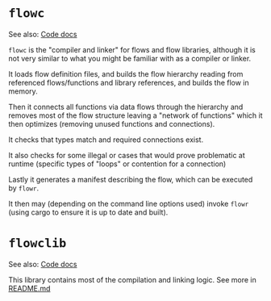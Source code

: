 # `flowc`
See also: [Code docs](http://andrewdavidmackenzie.github.io/flow/code/doc/flowc/index.html)

`flowc` is the "compiler and linker" for flows and flow libraries, although it is not 
very similar to what you might be familiar with as a compiler or linker.

It loads flow definition files, and builds the flow hierarchy reading from referenced
flows/functions and library references, and builds the flow in memory.

Then it connects all functions via data flows through the hierarchy and removes most of the
flow structure leaving a "network of functions" which it then optimizes (removing
unused functions and connections).

It checks that types match and required connections exist. 

It also checks for some illegal or cases that would prove problematic at runtime
(specific types of "loops" or contention for a connection)

Lastly it generates a manifest describing the flow, which can be executed by `flowr`.

It then may (depending on the command line options used) invoke `flowr` (using cargo to ensure
it is up to date and built).

# `flowclib`
See also: [Code docs](http://andrewdavidmackenzie.github.io/flow/code/doc/flowclib/index.html)

This library contains most of the compilation and linking logic. 
See more in [README.md](src/lib/README.md)